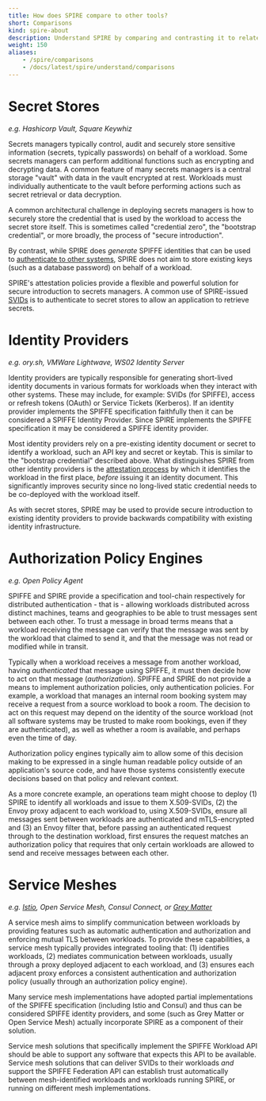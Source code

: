 ```yaml
---
title: How does SPIRE compare to other tools?
short: Comparisons
kind: spire-about
description: Understand SPIRE by comparing and contrasting it to related systems
weight: 150
aliases:
    - /spire/comparisons
    - /docs/latest/spire/understand/comparisons
---
```


# Secret Stores
_e.g. Hashicorp Vault, Square Keywhiz_

Secrets managers typically control, audit and securely store sensitive information (secrets, typically passwords) on behalf of a workload. Some secrets managers can perform additional functions such as encrypting  and decrypting data. A common feature of many secrets managers is a central storage "vault" with data in the vault encrypted at rest. Workloads must individually authenticate to the vault before performing actions such as secret retrieval or data decryption. 

A common architectural challenge in deploying secrets managers is how to securely store the credential that is used by the workload to access the secret store itself. This is sometimes called "credential zero", the "bootstrap credential", or more broadly, the process of "secure introduction".

By contrast, while SPIRE does _generate_ SPIFFE identities that can be used to [authenticate to other systems](/docs/latest/spire-about/use-cases/), SPIRE does not aim to store existing keys (such as a database password) on behalf of a workload.

SPIRE's attestation policies provide a flexible and powerful solution for secure introduction to secrets managers. A common use of SPIRE-issued [SVIDs](/docs/latest/spiffe/concepts/#spiffe-verifiable-identity-document-svid) is to authenticate to secret stores to allow an application to retrieve secrets.

# Identity Providers
_e.g. ory.sh, VMWare Lightwave, WS02 Identity Server_

Identity providers are typically responsible for generating short-lived identity documents in various formats for workloads when they interact with other systems. These may include, for example: SVIDs (for SPIFFE), access or refresh tokens (OAuth) or Service Tickets (Kerberos). If an identity provider implements the SPIFFE specification faithfully then it can be considered a SPIFFE Identity Provider. Since SPIRE implements the SPIFFE specification it may be considered a SPIFFE identity provider. 

Most identity providers rely on a pre-existing identity document or secret to identify a workload, such an API key and secret or keytab. This is similar to the "bootstrap credential" described above. What distinguishes SPIRE from other identity providers is the [attestation process](/docs/latest/spire/understand/concepts/#attestation) by which it identifies the workload in the first place, _before_ issuing it an identity document. This significantly improves security since no long-lived static credential needs to be co-deployed with the workload itself.

As with secret stores, SPIRE may be used to provide secure introduction to existing identity providers to provide backwards compatibility with existing identity infrastructure.

# Authorization Policy Engines
_e.g. Open Policy Agent_

SPIFFE and SPIRE provide a specification and tool-chain respectively for distributed authentication - that is - allowing  workloads distributed across distinct machines, teams and geographies to be able to trust messages sent between each other. To trust a message in broad terms means that a workload receiving the message can verify that the message was sent by the workload that claimed to send it, and that the message was not read or modified while in transit.

Typically when a workload receives a message from another workload, having _authenticated_ that message using SPIFFE, it must then decide how to act on that message (_authorization_). SPIFFE and SPIRE do not provide a means to implement authorization policies, only authentication policies. For example, a workload that manages an internal room booking system may receive a request from a source workload to book a room. The decision to act on this request may depend on the identity of the source workload (not all software systems may be trusted to make room bookings, even if they are authenticated), as well as whether a room is available, and perhaps even the time of day.

Authorization policy engines typically aim to allow some of this decision making to be expressed in a single human readable policy outside of an application's source code, and have those systems consistently execute decisions based on that policy and relevant context.

As a more concrete example, an operations team might choose to deploy (1) SPIRE to identify all workloads and issue to them X.509-SVIDs, (2) the Envoy proxy adjacent to each workload to, using X.509-SVIDs, ensure all messages sent between workloads are authenticated and mTLS-encrypted and (3) an Envoy filter that, before passing an authenticated request through to the destination workload, first ensures the request matches an authorization policy that requires that only certain workloads are allowed to send and receive messages between each other.

# Service Meshes
_e.g. [Istio](https://istio.io/), Open Service Mesh, Consul Connect, or [Grey Matter](https://greymatter.io)_

A service mesh aims to simplify communication between workloads by providing features such as automatic authentication and authorization and enforcing mutual TLS between workloads. To provide these capabilities, a service mesh typically provides integrated tooling that: (1) identifies workloads, (2) mediates communication between workloads, usually through a proxy deployed adjacent to each workload, and (3) ensures each adjacent proxy enforces a consistent authentication and authorization policy (usually through an authorization policy engine).

Many service mesh implementations have adopted partial implementations of the SPIFFE specification (including Istio and Consul) and thus can be considered SPIFFE identity providers, and some (such as Grey Matter or Open Service Mesh) actually incorporate SPIRE as a component of their solution. 

Service mesh solutions that specifically implement the SPIFFE Workload API should be able to support any software that expects this API to be available. Service mesh solutions that can deliver SVIDs to their workloads _and_ support the SPIFFE Federation API can establish trust automatically between mesh-identified workloads and workloads running SPIRE, or running on different mesh implementations.
